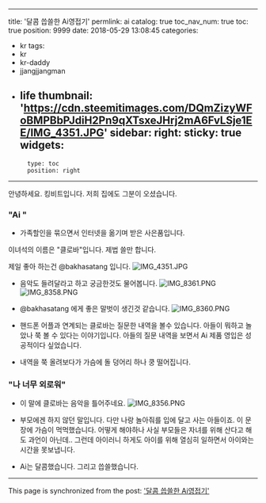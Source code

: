 
---
title: '달콤 씁쓸한 Ai영접기'
permlink: ai
catalog: true
toc_nav_num: true
toc: true
position: 9999
date: 2018-05-29 13:08:45
categories:
- kr
tags:
- kr
- kr-daddy
- jjangjjangman
- life
thumbnail: 'https://cdn.steemitimages.com/DQmZizyWFoBMPBbPJdiH2Pn9qXTsxeJHrj2mA6FvLSje1EE/IMG_4351.JPG'
sidebar:
    right:
        sticky: true
widgets:
    -
        type: toc
        position: right
---


안녕하세요.  킹비트입니다. 
저희 집에도 그분이 오셨습니다. 
### "Ai "

- 가족할인을 묶으면서 인터넷을 옮기며 받은 사은품입니다. 

이녀석의 이름은 "클로바"입니다.  제법 쓸만 합니다.

제일 좋아 하는건 @bakhasatang 입니다. 
![IMG_4351.JPG](https://cdn.steemitimages.com/DQmZizyWFoBMPBbPJdiH2Pn9qXTsxeJHrj2mA6FvLSje1EE/IMG_4351.JPG)

- 음악도 들려달라고 하고 궁금한것도 물어봅니다. 
![IMG_8361.PNG](https://cdn.steemitimages.com/DQmaQeb8RuHCFHT2txmVKXwtjLRYpwVgAPqGyosEvvTpt4x/IMG_8361.PNG)
![IMG_8358.PNG](https://cdn.steemitimages.com/DQmTbREi9YXi7uMGNSFFjtqkGKsavSuijXBuhveXxenvYZf/IMG_8358.PNG)

- @bakhasatang 에게 좋은 말벗이 생긴것 같습니다. 
![IMG_8360.PNG](https://cdn.steemitimages.com/DQmNs5iEWHH1VYsCZKrJuHuvsUj2KSBStkujXj9MuKb7kbD/IMG_8360.PNG)

- 핸드폰 어플과 연계되는 클로바는 질문한 내역을 볼수 있습니다. 
아들이 뭐하고 놀았나 쭉 볼 수 있다는 이야기입니다. 아들의 질문 내역을 보면서   Ai 제품 영입은 성공적이다 싶었습니다. 

- 내역을 쭉 올려보다가 가슴에 돌 덩어리 하나 쿵 떨어집니다. 
### "나 너무 외로워" 
- 이 말에 클로바는 음악을 틀어주네요. 
![IMG_8356.PNG](https://cdn.steemitimages.com/DQmTMZnNFgydWxBbXSbPfnbdkjcsUqLAc1zp1kXMwtCfvsP/IMG_8356.PNG)

- 부모에겐 하지 않던 말입니다.   다만 나랑 놀아줘를 입에 달고 사는 아들이죠.  이 문장에 가슴이 먹먹했습니다. 
어떻게 해야하나 사실 부모들은 자녀를 위해 산다고 해도 과언이 아닌데.. 그런데 아이러니 하게도 아이를 위해 열심히 일하면서 아이와는 시간을 못보냅니다. 

- Ai는 달콤했습니다.  그리고 씁쓸했습니다.

- - -

This page is synchronized from the post: ['달콤 씁쓸한 Ai영접기'](https://steemit.com/@kingbit/ai)

